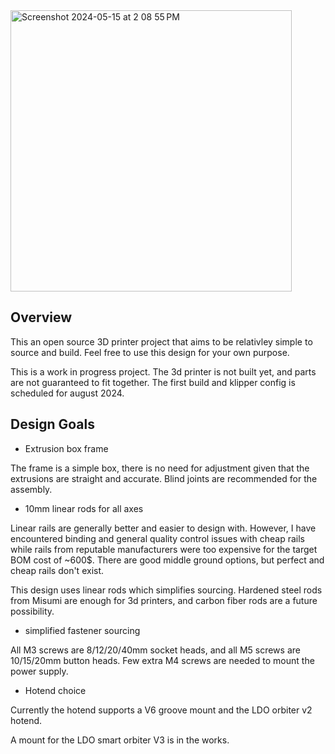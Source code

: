 <img width="450" alt="Screenshot 2024-05-15 at 2 08 55 PM" src="https://github.com/sbh2019a1/AMU-3d-printer/assets/63435930/a814f1b7-d69b-4aed-9dde-7d750bcac931">

## Overview
This an open source 3D printer project that aims to be relativley simple to source and build. Feel free to use this design for your own purpose.

This is a work in progress project. The 3d printer is not built yet, and parts are not guaranteed to fit together. The first build and klipper config is scheduled for august 2024.

## Design Goals
 - Extrusion box frame

The frame is a simple box, there is no need for adjustment given that the extrusions are straight and accurate. Blind joints are recommended for the assembly.


 - 10mm linear rods for all axes

Linear rails are generally better and easier to design with. However, I have encountered binding and general quality control issues with cheap rails while rails from reputable manufacturers were too expensive for the target BOM cost of ~600$. There are good middle ground options, but perfect and cheap rails don't exist.

This design uses linear rods which simplifies sourcing. Hardened steel rods from Misumi are enough for 3d printers, and carbon fiber rods are a future possibility.


 - simplified fastener sourcing 

All M3 screws are 8/12/20/40mm socket heads, and all M5 screws are 10/15/20mm button heads. Few extra M4 screws are needed to mount the power supply.

 - Hotend choice

Currently the hotend supports a V6 groove mount and the LDO orbiter v2 hotend. 

A mount for the LDO smart orbiter V3 is in the works.
